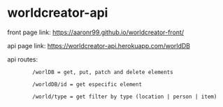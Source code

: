 # worldcreator-api
front page link: https://aaronr99.github.io/worldcreator-front/

api page link: https://worldcreator-api.herokuapp.com/worldDB

api routes:

            /worlDB = get, put, patch and delete elements

            /worldDB/id = get especific element

            /world/type = get filter by type (location | person | item)


